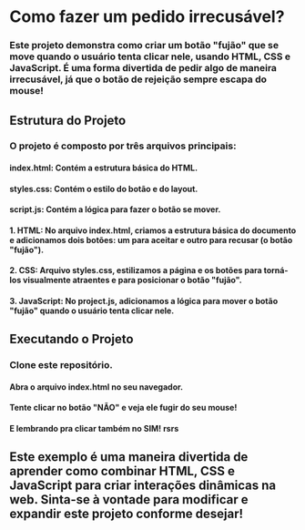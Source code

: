 # Como fazer um pedido irrecusável?
### Este projeto demonstra como criar um botão "fujão" que se move quando o usuário tenta clicar nele, usando HTML, CSS e JavaScript. É uma forma divertida de pedir algo de maneira irrecusável, já que o botão de rejeição sempre escapa do mouse!

## Estrutura do Projeto
### O projeto é composto por três arquivos principais:

#### index.html: Contém a estrutura básica do HTML.
#### styles.css: Contém o estilo do botão e do layout.
#### script.js: Contém a lógica para fazer o botão se mover.

#### 1. HTML: No arquivo index.html, criamos a estrutura básica do documento e adicionamos dois botões: um para aceitar e outro para recusar (o botão "fujão").
#### 2. CSS: Arquivo styles.css, estilizamos a página e os botões para torná-los visualmente atraentes e para posicionar o botão "fujão".
#### 3. JavaScript: No project.js, adicionamos a lógica para mover o botão "fujão" quando o usuário tenta clicar nele.

## Executando o Projeto
### Clone este repositório.
#### Abra o arquivo index.html no seu navegador.
#### Tente clicar no botão "NÃO" e veja ele fugir do seu mouse!
#### E lembrando pra clicar também no SIM! rsrs

## Este exemplo é uma maneira divertida de aprender como combinar HTML, CSS e JavaScript para criar interações dinâmicas na web. Sinta-se à vontade para modificar e expandir este projeto conforme desejar!
